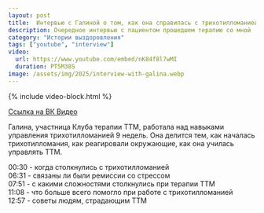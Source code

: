 ```yaml
---
layout: post
title:  Интервью с Галиной о том, как она справилась с трихотилломанией
description: Очередное интервью с пациентом прошедшем терапию со мной
category: "Истории выздоровления"
tags: ["youtube", "interview"]
video:
  url: https://www.youtube.com/embed/nK84f8l7wMI
  duration: PT5M38S
image: /assets/img/2025/interview-with-galina.webp
---
```


{% include video-block.html %}

<a href="https://vkvideo.ru/video-211245681_456239071" rel="nofollow">Ссылка на ВК Видео</a>

Галина, участница Клуба терапии ТТМ, работала над навыками управления трихотилломанией 9 недель. 
Она делится тем, как началась трихотилломания, как реагировали окружающие, как она училась управлять ТТМ.

00:30 - когда столкнулись с трихотилломанией  
06:31 - связаны ли были ремиссии со стрессом  
07:51 - с какими сложностями столкнулись при терапии ТТМ  
11:08 - что больше всего помогло при работе с трихотилломанией  
12:57 - советы людям, страдающим ТТМ  
